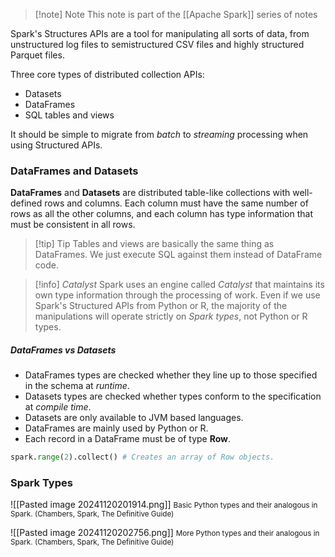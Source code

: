 
>[!note] Note
>This note is part of the [[Apache Spark]] series of notes

Spark's Structures APIs are a tool for manipulating all sorts of data, from unstructured log files to semistructured CSV files and highly structured Parquet files. 

Three core types of distributed collection APIs:
- Datasets
- DataFrames
- SQL tables and views

It should be simple to migrate from *batch* to *streaming* processing when using Structured APIs.

### DataFrames and Datasets

**DataFrames** and **Datasets** are distributed table-like collections with well-defined rows and columns. Each column must have the same number of rows as all the other columns, and each column has type information that must be consistent in all rows. 

> [!tip] Tip
> Tables and views are basically the same thing as DataFrames. We just execute SQL against them instead of DataFrame code.

> [!info] *Catalyst*
> Spark uses an engine called *Catalyst* that maintains its own type information through the processing of work. Even if we use Spark's Structured APIs from Python or R, the majority of the manipulations will operate strictly on *Spark types*, not Python or R types. 

##### DataFrames vs Datasets

- DataFrames types are checked whether they line up to those specified in the schema at *runtime*.
- Datasets types are checked whether types conform to the specification at *compile time*.
- Datasets are only available to JVM based languages.
- DataFrames are mainly used by Python or R. 
- Each record in a DataFrame must be of type **Row**.

```python
spark.range(2).collect() # Creates an array of Row objects.
```

### Spark Types

![[Pasted image 20241120201914.png]]
<small> Basic Python types and their analogous in Spark. (Chambers, Spark, The Definitive Guide)</small>

![[Pasted image 20241120202756.png]]
<small> More Python types and their analogous in Spark. (Chambers, Spark, The Definitive Guide)</small>
